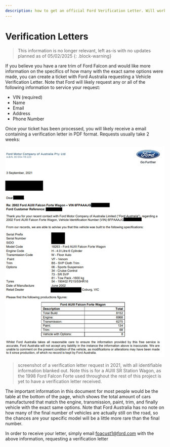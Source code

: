 ```yaml
---
description: how to get an official Ford Verification Letter. Will work with other similar models
---
```


# Verification Letters

> This information is no longer relevant, left as-is with no updates planned as of 05/02/2025
{: .block-warning}

If you believe you have a rare trim of Ford Falcon and would like more information on the specifics of how many with the exact same options were made, you can create a ticket with Ford Australia requesting a Vehicle Verification Letter. Note that Ford will likely request any or all of the following information to service your request:

- VIN (required)
- Name
- Email
- Address
- Phone Number

Once your ticket has been processed, you will likely receive a email containing a verification letter in PDF format. Requests usually take 2 weeks:

![Verification Letter Screenshot](./verification-letter.jpg)

> screenshot of a verification letter request in 2021, with all identifiable information blanked out. Note this is for a AUIII SR Station Wagon, as the 1998 Ford Falcon Forte used throughout the rest of this project is yet to have a verification letter received.

The important information in this document for most people would be the table at the bottom of the page, which shows the total amount of cars manufactured that match the engine, transmission, paint, trim, and finally vehicle with the exact same options. Note that Ford Australia has no note on how many of the final number of vehicles are actually still on the road, so the chances are your specific model will be a little more rare than the final number.

In order to receive your letter, simply email [foacust1@ford.com](mailto:foacust1@ford.com) with the above information, requesting a verification letter